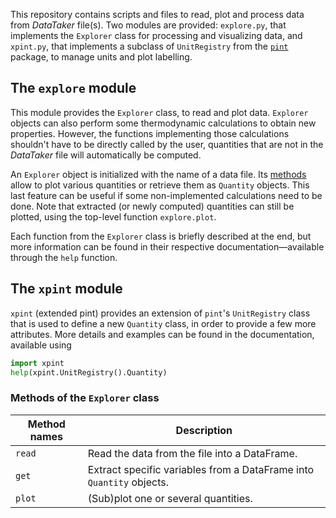 This repository contains scripts and files to read,
plot and process data from *DataTaker* file(s).
Two modules are provided:
`explore.py`, that implements the `Explorer` class for processing and
visualizing data,
and `xpint.py`, that implements a subclass of `UnitRegistry`
from the [`pint`](https://pint.readthedocs.io) package,
to manage units and plot labelling.

## The `explore` module
This module provides the `Explorer` class, to read and plot data.
`Explorer` objects can also perform some thermodynamic calculations
to obtain new properties.
However, the functions implementing those calculations shouldn't have to
be directly called by the user, quantities that are not in the
*DataTaker* file will automatically be computed.

An `Explorer` object is initialized with the name of a data file.
Its [methods](#methods-of-the-explorer-class) allow to plot various
quantities or retrieve them as `Quantity` objects.
This last feature can be useful if some non-implemented calculations
need to be done.
Note that extracted (or newly computed) quantities can still
be plotted, using the top-level function `explore.plot`.

Each function from the `Explorer` class is briefly described at the end,
but more information can be found in their respective
documentation—available through the `help` function.

## The `xpint` module
`xpint` (extended pint) provides an extension of `pint`'s `UnitRegistry`
class that is used to define a new `Quantity` class,
in order to provide a few more attributes.
More details and examples can be found in the documentation,
available using
```python
import xpint
help(xpint.UnitRegistry().Quantity)
```

### Methods of the `Explorer` class
| Method names  | Description |
| ------------- | ----------- |
| `read`	| Read the data from the file into a DataFrame. |
| `get`         | Extract specific variables from a DataFrame into `Quantity` objects. |
| `plot`        | (Sub)plot one or several quantities. |
